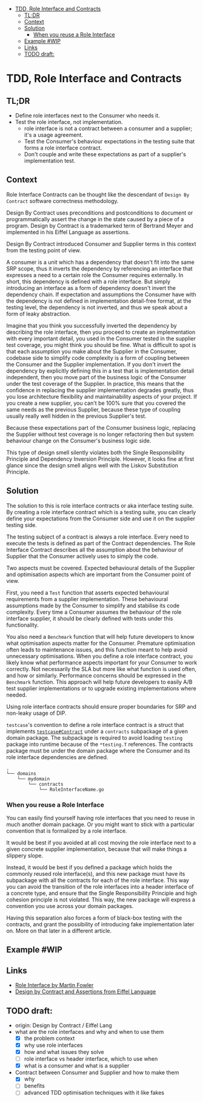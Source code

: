 <!-- START doctoc generated TOC please keep comment here to allow auto update -->
<!-- DON'T EDIT THIS SECTION, INSTEAD RE-RUN doctoc TO UPDATE -->


- [TDD, Role Interface and Contracts](#tdd-role-interface-and-contracts)
  - [TL;DR](#tldr)
  - [Context](#context)
  - [Solution](#solution)
    - [When you reuse a Role Interface](#when-you-reuse-a-role-interface)
  - [Example #WIP](#example-wip)
  - [Links](#links)
  - [TODO draft:](#todo-draft)

<!-- END doctoc generated TOC please keep comment here to allow auto update -->

# TDD, Role Interface and Contracts

## TL;DR

- Define role interfaces next to the Consumer who needs it.
- Test the role interface, not implementation.
    * role interface is not a contract between a consumer and a supplier; it's a usage agreement.
    * Test the Consumer's behaviour expectations in the testing suite that forms a role interface contract.
    * Don't couple and write these expectations as part of a supplier's implementation test.

## Context

Role Interface Contracts can be thought like the descendant of `Design By Contract` software correctness methodology.

Design By Contract uses preconditions and postconditions to document 
or programmatically assert the change in the state caused by a piece of a program. 
Design by Contract is a trademarked term of Bertrand Meyer and implemented in his Eiffel Language as assertions.

Design By Contract introduced Consumer and Supplier terms in this context from the testing point of view.

A consumer is a unit which has a dependency that doesn't fit into the same SRP scope,
thus it inverts the dependency by referencing an interface that expresses a need to a certain role the Consumer requires externally.
In short, this dependency is defined with a role interface.
But simply introducing an interface as a form of dependency doesn't invert the dependency chain.
If expectation and assumptions the Consumer have with the dependency is not defined in implementation detail-free format,
at the testing level, the dependency is not inverted, and thus we speak about a form of leaky abstraction.

Imagine that you think you successfully inverted the dependency by describing the role interface,
then you proceed to create an implementation 
with every important detail, you used in the Consumer tested in the supplier test coverage,
you might think you should be fine. 
What is difficult to spot is that each assumption you make about the Supplier in the Consumer, codebase side to simplify code complexity is a form of coupling between the Consumer and the Supplier implementation.
If you don't invert the dependency by explicitly defining this in a test that is implementation detail independent,
then you move part of the business logic of the Consumer under the test coverage of the Supplier.
In practice, this means that the confidence in replacing the supplier implementation degrades greatly,
thus you lose architecture flexibility and maintainability aspects of your project.
If you create a new supplier, you can't be 100% sure that you covered the same needs as the previous Supplier,
because these type of coupling usually really well hidden in the previous Supplier's test.

Because these expectations part of the Consumer business logic, 
replacing the Supplier without test coverage is no longer refactoring then
but system behaviour change on the Consumer's business logic side.

This type of design smell silently violates both the Single Responsibility Principle and Dependency Inversion Principle. However, it looks fine at first glance since the design smell aligns well with the Liskov Substitution Principle.

## Solution

The solution to this is role interface contracts or aka interface testing suite.
By creating a role interface contract which is a testing suite,
you can clearly define your expectations from the Consumer side
and use it on the supplier testing side.

The testing subject of a contract is always a role interface.
Every need to execute the tests is defined as part of the Contract dependencies.
The Role Interface Contract describes all the assumption about the behaviour of Supplier
that the Consumer actively uses to simply the code.

Two aspects must be covered.
Expected behavioural details of the Supplier
and optimisation aspects which are important from the Consumer point of view.

First, you need a `Test` function that asserts expected behavioural requirements from a supplier implementation.
These behavioural assumptions made by the Consumer to simplify and stabilise its code complexity.
Every time a Consumer assumes the behaviour of the role interface supplier,
it should be clearly defined with tests under this functionality.

You also need a `Benchmark` function that will help future developers to know what optimisation aspects matter for the Consumer.
Premature optimisation often leads to maintenance issues, and this function meant to help avoid unnecessary optimisations.
When you define a role interface contract, you likely know what performance aspects important for your Consumer to work correctly.
Not necessarily the SLA but more like what function is used often, and how or similarly.
Performance concerns should be expressed in the `Benchmark` function.
This approach will help future developers to easily A/B test supplier implementations
or to upgrade existing implementations where needed.
    
Using role interface contracts should ensure proper boundaries for SRP and non-leaky usage of DIP.

`testcase`'s convention to define a role interface contract is a struct that implements [`testcase#Contract`](https://pkg.go.dev/github.com/adamluzsi/testcase#Contract)
under a `contracts` subpackage of a given domain package.
The subpackage is required to avoid loading `testing` package into runtime because of the `*testing.T` references.
The contracts package must be under the domain package where the Consumer and its role interface dependencies are defined.

```
.
└── domains
    └── mydomain
        └── contracts
            └── RoleInterfaceName.go  
```

### When you reuse a Role Interface

You can easily find yourself having role interfaces that you need to reuse in much another domain package.
Or you might want to stick with a particular convention that is formalized by a role interface.

It would be best if you avoided at all cost moving the role interface next to a given concrete supplier implementation,
because that will make things a slippery slope.

Instead, it would be best if you defined a package which holds the commonly reused role interface(s),
and this new package must have its subpackage with all the contracts for each of the role interface.
This way you can avoid the transition of the role interfaces into a header interface of a concrete type,
and ensure that the Single Responsibility Principle and high cohesion principle is not violated.
This way, the new package will express a convention you use across your domain packages.

Having this separation also forces a form of black-box testing with the contracts,
and grant the possibility of introducing fake implementation later on.
More on that later in a different article.

## Example #WIP


## Links

- [Role Interface by Martin Fowler](https://martinfowler.com/bliki/RoleInterface.html)
- [Design by Contract and Assertions from Eiffel Language](https://www.eiffel.org/doc/solutions/Design_by_Contract_and_Assertions)

## TODO draft:
- origin: Design by Contract / Eiffel Lang
- what are the role interfaces and why and when to use them
    * [x] the problem context
    * [x] why use role interfaces
    * [x] how and what issues they solve
    * [ ] role interface vs header interface, which to use when
    * [x] what is a consumer and what is a supplier 
- Contract between Consumer and Supplier and how to make them
    * [x] why
    * [ ] benefits
    * [ ] advanced TDD optimisation techniques with it like fakes
